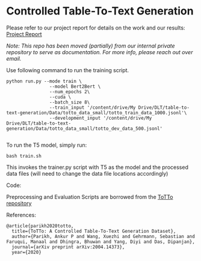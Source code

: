 # Controlled Table-To-Text Generation

Please refer to our project report for details on the work and our results: [Project Report](https://github.com/mon95/controlled-table-to-text-generation/blob/master/Project_Final_Report_Controlled_ToTTo.pdf)

*Note: This repo has been moved (partially) from our internal private repository to serve as documentation. For more info, please reach out over email.*



Use following command to run the training script.
```
python run.py --mode train \
                --model Bert2Bert \
                --num_epochs 2\
                --cuda \
                --batch_size 8\
                --train_input '/content/drive/My Drive/DLT/table-to-text-generation/Data/totto_data_small/totto_train_data_1000.jsonl'\
                --development_input '/content/drive/My Drive/DLT/table-to-text-generation/Data/totto_data_small/totto_dev_data_500.jsonl'
               
```

To run the T5 model, simply run:

```
bash train.sh
```
This invokes the trainer.py script with T5 as the model and the processed data files (will need to change the data file locations accordingly)

Code:

Preprocessing and Evaluation Scripts are borrowed from the [ToTTo repository](https://github.com/google-research/language/tree/master/language/totto)


References:

```
@article{parikh2020totto,
  title={ToTTo: A Controlled Table-To-Text Generation Dataset},
  author={Parikh, Ankur P and Wang, Xuezhi and Gehrmann, Sebastian and Faruqui, Manaal and Dhingra, Bhuwan and Yang, Diyi and Das, Dipanjan},
  journal={arXiv preprint arXiv:2004.14373},
  year={2020}
```

